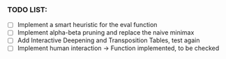 ### TODO LIST:

- [ ] Implement a smart heuristic for the eval function
- [ ] Implement alpha-beta pruning and replace the naive minimax
- [ ] Add Interactive Deepening and Transposition Tables, test again
- [ ] Implement human interaction -> Function implemented, to be checked
